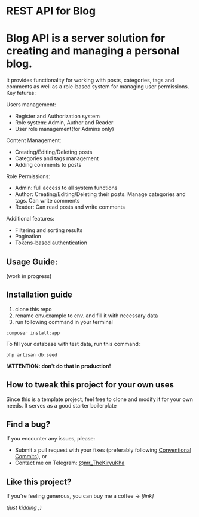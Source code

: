 # REST API for Blog


# Blog API is a server solution for creating and managing a personal blog.

It provides functionality for working with posts, categories, tags and comments as well as a role-based system for managing user permissions. Key fetures:

Users management:

* Register and Authorization system
* Role system: Admin, Author and Reader
* User role management(for Admins only)

Content Management:

* Creating/Editing/Deleting posts
* Categories and tags management
* Adding comments to posts

Role Permissions:

* Admin: full access to all system functions
* Author: Creating/Editing/Deleting their posts. Manage categories and tags. Can write comments
* Reader: Can read posts and write comments

Additional features:

* Filtering and sorting results
* Pagination
* Tokens-based authentication


## Usage Guide:

(work in progress)

## Installation guide

1. clone this repo
2. rename env.example to env. and fill it with necessary data
3. run following command in your terminal

```
composer install:app
```

To fill your database with test data, run this command:

```
php artisan db:seed
```

**!ATTENTION: don't do that in production!**

## How to tweak this project for your own uses

Since this is a template project, feel free to clone and modify it for your own needs. It serves as a good starter boilerplate

## Find a bug?

If you encounter any issues, please:

* Submit a pull request with your fixes (preferably following <a href=https://www.conventionalcommits.org/en/v1.0.0/>Conventional Commits</a>), or
* Contact me on Telegram: <a href=https://t.me/mr_TheKiryuKha>@mr_TheKiryuKha</a>

## Like this project?

If you're feeling generous, you can buy me a coffee -> *[link]*

*(just kidding ;)*